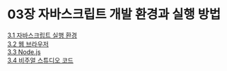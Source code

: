 # 03장 자바스크립트 개발 환경과 실행 방법
[3.1 자바스크립트 실행 환경](https://github.com/soohyuneee/modern-javascript-deep-dive/blob/main/03-%EC%9E%90%EB%B0%94%EC%8A%A4%ED%81%AC%EB%A6%BD%ED%8A%B8%20%EA%B0%9C%EB%B0%9C%20%ED%99%98%EA%B2%BD%EA%B3%BC%20%EC%8B%A4%ED%96%89%20%EB%B0%A9%EB%B2%95/3.1-%EC%9E%90%EB%B0%94%EC%8A%A4%ED%81%AC%EB%A6%BD%ED%8A%B8%20%EC%8B%A4%ED%96%89%20%ED%99%98%EA%B2%BD.md)
<br>
[3.2 웹 브라우저](https://github.com/soohyuneee/modern-javascript-deep-dive/blob/main/03-%EC%9E%90%EB%B0%94%EC%8A%A4%ED%81%AC%EB%A6%BD%ED%8A%B8%20%EA%B0%9C%EB%B0%9C%20%ED%99%98%EA%B2%BD%EA%B3%BC%20%EC%8B%A4%ED%96%89%20%EB%B0%A9%EB%B2%95/3.2-%EC%9B%B9%20%EB%B8%8C%EB%9D%BC%EC%9A%B0%EC%A0%80.md)
<br>
[3.3 Node.js](https://github.com/soohyuneee/modern-javascript-deep-dive/blob/main/03-%EC%9E%90%EB%B0%94%EC%8A%A4%ED%81%AC%EB%A6%BD%ED%8A%B8%20%EA%B0%9C%EB%B0%9C%20%ED%99%98%EA%B2%BD%EA%B3%BC%20%EC%8B%A4%ED%96%89%20%EB%B0%A9%EB%B2%95/3.3-Node.js.md)
<br>
[3.4 비주얼 스튜디오 코드](https://github.com/soohyuneee/modern-javascript-deep-dive/blob/main/03-%EC%9E%90%EB%B0%94%EC%8A%A4%ED%81%AC%EB%A6%BD%ED%8A%B8%20%EA%B0%9C%EB%B0%9C%20%ED%99%98%EA%B2%BD%EA%B3%BC%20%EC%8B%A4%ED%96%89%20%EB%B0%A9%EB%B2%95/3.4-%EB%B9%84%EC%A3%BC%EC%96%BC%20%EC%8A%A4%ED%8A%9C%EB%94%94%EC%98%A4%20%EC%BD%94%EB%93%9C.md)
